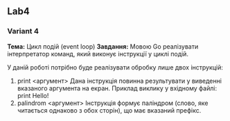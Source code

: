 ## Lab4
### Variant 4

**Тема:** Цикл подій (event loop)
**Завдання:** Мовою Go реалізувати інтерпретатор команд, який виконує інструкції у циклі подій.

У даній роботі потрібно буде реалізувати обробку лише двох інструкцій:
1. print <аргумент>
Дана інструкція повинна результувати у виведенні вказаного аргумента на екран.
Приклад виклику у вхідному файлі:
print Hello!
2. palindrom <аргумент> 
Інструкція формує паліндром (слово, яке читається однаково з обох сторін), що має вказаний префікс.
